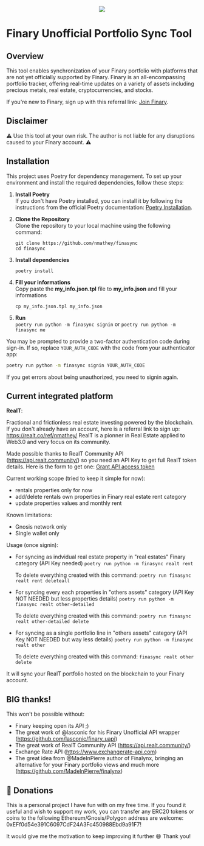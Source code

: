 
<p align="center">
	<img src=https://github.com/nmathey/finasync/assets/20896232/cb6b9f01-ac82-49ba-863f-905ee1809237 />
</p>


# Finary Unofficial Portfolio Sync Tool

## Overview
This tool enables synchronization of your Finary portfolio with platforms that are not yet officially supported by Finary. Finary is an all-encompassing portfolio tracker, offering real-time updates on a variety of assets including precious metals, real estate, cryptocurrencies, and stocks.

If you're new to Finary, sign up with this referral link: [Join Finary](https://finary.com/referral/7aeff70ac86f973c6c1e).

## Disclaimer
:warning: Use this tool at your own risk. The author is not liable for any disruptions caused to your Finary account. :warning:

## Installation

This project uses Poetry for dependency management. To set up your environment and install the required dependencies, follow these steps:

1. **Install Poetry**  
   If you don't have Poetry installed, you can install it by following the instructions from the official Poetry documentation: [Poetry Installation](https://python-poetry.org/docs/#installation).

2. **Clone the Repository**  
   Clone the repository to your local machine using the following command:

   ```shell
   git clone https://github.com/nmathey/finasync
   cd finasync
3. **Install dependencies**
   ```shell
   poetry install
   
4. **Fill your informations**  
Copy paste the **my_info.json.tpl** file to **my_info.json** and fill your informations
   ```shell
   cp my_info.json.tpl my_info.json

5. **Run**  
`poetry run python -m finasync signin`
or
`poetry run python -m finasync me`

You may be prompted to provide a two-factor authentication code during sign-in. If so, replace `YOUR_AUTH_CODE` with the code from your authenticator app:

```bash
poetry run python -m finasync signin YOUR_AUTH_CODE
```

If you get errors about being unauthorized, you need to signin again.

## Current integrated platform

**RealT**:

Fractional and frictionless real estate investing powered by the blockchain. If you don't already have an account, here is a referral link to sign up: https://realt.co/ref/nmathey/ 
RealT is a pionner in Real Estate applied to Web3.0 and very focus on its community.

Made possible thanks to RealT Community API (https://api.realt.community/) so you need an API Key to get full RealT token details.
Here is the form to get one: [Grant API access token](https://docs.google.com/forms/d/e/1FAIpQLSf20z9fooLlq7tJTrUM4ESRlGRaqXun1wHLz5UscsF2xkdhfg/viewform)

Current working scope (tried to keep it simple for now):
- 	rentals properties only for now
- 	add/delete rentals own properties in Finary real estate rent category
- 	update properties values and monthly rent

Known limitations:
-	Gnosis network only
-	Single wallet only

Usage (once signin):
- For syncing as indvidual real estate property in "real estates" Finary category (API Key needed)
	`poetry run python -m finasync realt rent`

	To delete everything created with this command: `poetry run finasync realt rent deleteall`

- For syncing every each properties in "others assets" category (API Key NOT NEEDED but less properties details)
  	`poetry run python -m finasync realt other-detailed`

	To delete everything created with this command: `poetry run finasync realt other-detailed delete`

- For syncing as a single portfolio line in "others assets" category (API Key NOT NEEDED but way less details)
  	`poetry run python -m finasync realt other`

	To delete everything created with this command: `finasync realt other delete`

It will sync your RealT portfolio hosted on the blockchain to your Finary account.

## BIG thanks!

This won't be possible without:
* Finary keeping open its API ;)
* The great work of @lasconic for his Finary Unofficial API wrapper (https://github.com/lasconic/finary_uapi)
* The great work of RealT Community API (https://api.realt.community/)
* Exchange Rate API (https://www.exchangerate-api.com)
* The great idea from @MadeInPierre author of Finalynx, bringing an alternative for your Finary portfolio views and much more (https://github.com/MadeInPierre/finalynx)

## 💌 Donations

This is a personal project I have fun with on my free time. If you found it useful and wish to support my work, you can transfer any ERC20 tokens or coins to the following Ethereum/Gnosis/Polygon address are welcome: 0xEFf0d54e391C6097CdF24A3Fc450988Ebd9a91F7! 

It would give me the motivation to keep improving it further 😄 Thank you!
